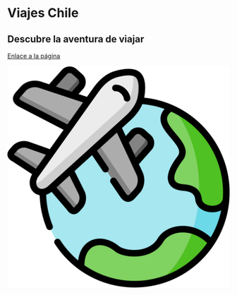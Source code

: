 # Viajes Chile
## Descubre la aventura de viajar

[Enlace a la página](https://german-rs.github.io/ViajesChile/)

![Logo](./assets/img/viajes.svg)
